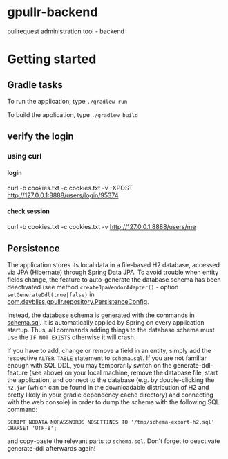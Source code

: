 # gpullr-backend
pullrequest administration tool - backend

# Getting started

## Gradle tasks
To run the application, type
`./gradlew run`

To build the application, type
`./gradlew build`


## verify the login
### using curl
#### login
curl -b cookies.txt -c cookies.txt -v -XPOST http://127.0.0.1:8888/users/login/95374

#### check session
curl -b cookies.txt -c cookies.txt -v http://127.0.0.1:8888/users/me

## Persistence
The application stores its local data in a file-based H2 database, accessed
via JPA (Hibernate) through Spring Data JPA.
To avoid trouble when entity fields change, the feature to auto-generate the database schema has been deactivated (see method `createJpaVendorAdapter()` - option `setGenerateDdl(true|false)` in [com.devbliss.gpullr.repository.PersistenceConfig](https://github.com/devbliss/gpullr-backend/blob/master/src/main/java/com/devbliss/gpullr/repository/PersistenceConfig.java).

Instead, the database schema is generated with the commands in [schema.sql](https://github.com/devbliss/gpullr-backend/blob/master/src/main/resources/schema.sql). It is automatically applied by Spring on every application startup.
Thus, all commands adding things to the database schema must use the `IF NOT EXISTS` otherwise it will crash.

If you have to add, change or remove a field in an entity, simply add the respective `ALTER TABLE` statement to `schema.sql`.
If you are not familiar enough with SQL DDL, you may temporarily switch on the generate-ddl-feature (see above) on your local machine, remove the database file, start the application, and connect to the database (e.g. by double-clicking the `h2.jar` (which can be found in the downloadable distribution of H2 and pretty likely in your gradle dependency cache directory) and connecting with the web console) in order to dump the schema with the following SQL command:

`SCRIPT NODATA NOPASSWORDS NOSETTINGS TO '/tmp/schema-export-h2.sql' CHARSET 'UTF-8';`

 and copy-paste the relevant parts to `schema.sql`. Don't forget to deactivate generate-ddl afterwards again!
